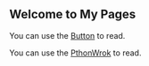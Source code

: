 ## Welcome to My Pages

You can use the [Button](https://whf0608.github.io/indexs/) to read.



You can use the [PthonWrok](https://nbviewer.jupyter.org/github/whf0608/pythonwork/tree/master/) to read.
